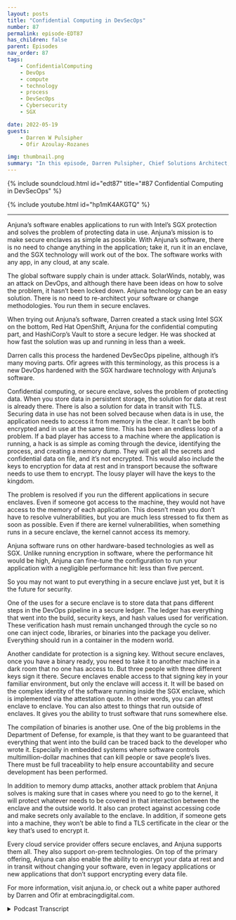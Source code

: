 ```yaml
---
layout: posts
title: "Confidential Computing in DevSecOps"
number: 87
permalink: episode-EDT87
has_children: false
parent: Episodes
nav_order: 87
tags:
    - ConfidentialComputing
    - DevOps
    - compute
    - technology
    - process
    - DevSecOps
    - Cybersecurity
    - SGX

date: 2022-05-19
guests:
    - Darren W Pulsipher
    - Ofir Azoulay-Rozanes

img: thumbnail.png
summary: "In this episode, Darren Pulsipher, Chief Solutions Architect, Intel, and Ofir Azoulay-Rozanes, Director of Product Management, Anjuna, discuss Anjuna’s solutions for confidential computing in the DevOps lifecycle."
---
```


{% include soundcloud.html id="edt87" title="#87 Confidential Computing in DevSecOps" %}

{% include youtube.html id="hp1mK4AKGTQ" %}

---

Anjuna’s software enables applications to run with Intel’s SGX protection and solves the problem of protecting data in use. Anjuna’s mission is to make secure enclaves as simple as possible. With Anjuna’s software, there is no need to change anything in the application; take it, run it in an enclave, and the SGX technology will work out of the box. The software works with any app, in any cloud, at any scale.

The global software supply chain is under attack. SolarWinds, notably, was an attack on DevOps, and although there have been ideas on how to solve the problem, it hasn’t been locked down. Anjuna technology can be an easy solution. There is no need to re-architect your software or change methodologies. You run them in secure enclaves.

When trying out Anjuna’s software, Darren created a stack using Intel SGX on the bottom, Red Hat OpenShift, Anjuna for the confidential computing part, and HashiCorp’s Vault to store a secure ledger. He was shocked at how fast the solution was up and running in less than a week.

Darren calls this process the hardened DevSecOps pipeline, although it’s many moving parts. Ofir agrees with this terminology, as this process is a new DevOps hardened with the SGX hardware technology with Anjuna’s software.

Confidential computing, or secure enclave, solves the problem of protecting data. When you store data in persistent storage, the solution for data at rest is already there. There is also a solution for data in transit with TLS. Securing data in use has not been solved because when data is in use, the application needs to access it from memory in the clear. It can’t be both encrypted and in use at the same time. This has been an endless loop of a problem. If a bad player has access to a machine where the application is running, a hack is as simple as coming through the device, identifying the process, and creating a memory dump. They will get all the secrets and confidential data on file, and it’s not encrypted. This would also include the keys to encryption for data at rest and in transport because the software needs to use them to encrypt.  The lousy player will have the keys to the kingdom.

The problem is resolved if you run the different applications in secure enclaves. Even if someone got access to the machine, they would not have access to the memory of each application. This doesn’t mean you don’t have to resolve vulnerabilities, but you are much less stressed to fix them as soon as possible. Even if there are kernel vulnerabilities, when something runs in a secure enclave, the kernel cannot access its memory.

Anjuna software runs on other hardware-based technologies as well as SGX. Unlike running encryption in software, where the performance hit would be high, Anjuna can fine-tune the configuration to run your application with a negligible performance hit: less than five percent.

So you may not want to put everything in a secure enclave just yet, but it is the future for security.

One of the uses for a secure enclave is to store data that pans different steps in the DevOps pipeline in a secure ledger. The ledger has everything that went into the build, security keys, and hash values used for verification. These verification hash must remain unchanged through the cycle so no one can inject code, libraries, or binaries into the package you deliver. Everything should run in a container in the modern world.

Another candidate for protection is a signing key. Without secure enclaves, once you have a binary ready, you need to take it to another machine in a dark room that no one has access to. But three people with three different keys sign it there. Secure enclaves enable access to that signing key in your familiar environment, but only the enclave will access it. It will be based on the complex identity of the software running inside the SGX enclave, which is implemented via the attestation quote. In other words, you can attest enclave to enclave. You can also attest to things that run outside of enclaves. It gives you the ability to trust software that runs somewhere else.

The compilation of binaries is another use. One of the big problems in the Department of Defense, for example, is that they want to be guaranteed that everything that went into the build can be traced back to the developer who wrote it. Especially in embedded systems where software controls multimillion-dollar machines that can kill people or save people’s lives. There must be full traceability to help ensure accountability and secure development has been performed.

In addition to memory dump attacks, another attack problem that Anjuna solves is making sure that in cases where you need to go to the kernel, it will protect whatever needs to be covered in that interaction between the enclave and the outside world. It also can protect against accessing code and make secrets only available to the enclave. In addition, if someone gets into a machine, they won’t be able to find a TLS certificate in the clear or the key that’s used to encrypt it.

Every cloud service provider offers secure enclaves, and Anjuna supports them all. They also support on-prem technologies. On top of the primary offering, Anjuna can also enable the ability to encrypt your data at rest and in transit without changing your software, even in legacy applications or new applications that don’t support encrypting every data file.

For more information, visit anjuna.io, or check out a white paper authored by Darren and Ofir at embracingdigital.com. 
 



<details>
<summary> Podcast Transcript </summary>

<p></p>

</details>

